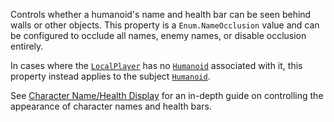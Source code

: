 Controls whether a humanoid's name and health bar can be seen behind walls
or other objects. This property is a `Enum.NameOcclusion` value and can be
configured to occlude all names, enemy names, or disable occlusion
entirely.

In cases where the [`LocalPlayer`](https://create.roblox.com/docs/reference/engine/classes/Players#LocalPlayer) has no
[`Humanoid`](https://create.roblox.com/docs/reference/engine/classes/Humanoid) associated with it, this property instead applies to the
subject [`Humanoid`](https://create.roblox.com/docs/reference/engine/classes/Humanoid).

See
[Character Name/Health Display](https://create.roblox.com/docs/characters/name-health-display)
for an in-depth guide on controlling the appearance of character names and
health bars.